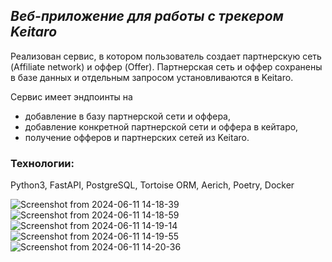 ## _Веб-приложение для работы с трекером Keitaro_
Реализован сервис, в котором пользователь создает партнерскую сеть (Affiliate network) и оффер (Offer).
Партнерская сеть и оффер сохранены в базе данных и отдельным запросом установливаются в Keitaro.

Сервис имеет эндпоинты на 
- добавление в базу партнерской сети и оффера,
- добавление конкретной партнерской сети и оффера в кейтаро,
- получение офферов и партнерских сетей из Keitaro.

### Технологии:

Python3, FastAPI, PostgreSQL, Tortoise ORM, Aerich, Poetry, Docker

![Screenshot from 2024-06-11 14-18-39](https://github.com/ElenaGlu/Affiliate_network/assets/123466535/38782a3a-c451-4eb4-a412-327b3ac84fbf)
![Screenshot from 2024-06-11 14-18-59](https://github.com/ElenaGlu/Affiliate_network/assets/123466535/331b270b-9fb2-46d1-9503-39e4e1c590ae)
![Screenshot from 2024-06-11 14-19-14](https://github.com/ElenaGlu/Affiliate_network/assets/123466535/13753559-3a6f-4d51-b9bc-c49354bdb3ff)
![Screenshot from 2024-06-11 14-19-55](https://github.com/ElenaGlu/Affiliate_network/assets/123466535/b37b2065-8b37-462a-9833-1abc31006823)
![Screenshot from 2024-06-11 14-20-36](https://github.com/ElenaGlu/Affiliate_network/assets/123466535/583efedb-b52e-40d8-a0b3-8e1234154c92)


